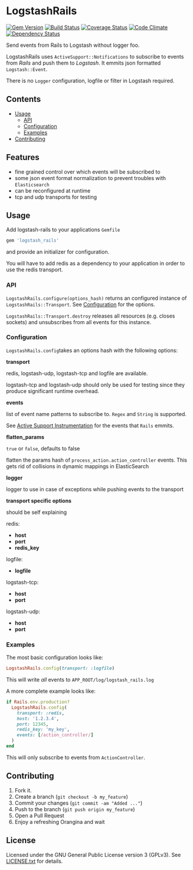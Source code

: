 # LogstashRails
[![Gem Version](https://badge.fury.io/rb/logstash_rails.png)](http://badge.fury.io/rb/logstash_rails)
[![Build Status](https://secure.travis-ci.org/cmertz/logstash_rails.png)](http://travis-ci.org/cmertz/logstash_rails)
[![Coverage Status](https://coveralls.io/repos/cmertz/logstash_rails/badge.png)](https://coveralls.io/r/cmertz/logstash_rails)
[![Code Climate](https://codeclimate.com/github/cmertz/logstash_rails.png)](https://codeclimate.com/github/cmertz/logstash_rails)
[![Dependency Status](https://gemnasium.com/cmertz/logstash_rails.png)](https://gemnasium.com/cmertz/logstash_rails)

Send events from Rails to Logstash without logger foo.

LogstashRails uses `ActiveSupport::Notifications` to subscribe to events from *Rails* and push them to *Logstash*.
It emmits json formatted `Logstash::Event`.

There is no `Logger` configuration, logfile or filter in Logstash required.

## Contents

* [Usage](#usage)
    * [API](#api)
    * [Configuration](#configuration)
    * [Examples](#examples)
* [Contributing](#contributing)

## Features

* fine grained control over which events will be subscribed to
* some json event format normalization to prevent troubles with `Elasticsearch`
* can be reconfigured at runtime
* tcp and udp transports for testing

## Usage

Add logstash-rails to your applications `Gemfile`

```ruby
gem 'logstash_rails'
```

and provide an initializer for configuration.

You will have to add redis as a dependency to your application in order to use the redis transport.

### API

`LogstashRails.configure(options_hash)` returns an configured instance of `LogstashRails::Transport`.
See [Configuration](#configuration) for the options.

`LogstashRails::Transport.destroy` releases all resources (e.g. closes sockets) and unsubscribes 
from all events for this instance.


### Configuration

`LogstashRails.config`takes an options hash with the following options:

__transport__

  redis, logstash-udp, logstash-tcp and logfile are available. 
  
  logstash-tcp and logstash-udp should only be used for testing since they produce significant runtime overhead.

__events__

  list of event name patterns to subscribe to. `Regex` and `String` is
  supported. 
  
  See [Active Support Instrumentation](http://edgeguides.rubyonrails.org/active_support_instrumentation.html)
  for the events that `Rails` emmits.
  
__flatten_params__

  `true` or `false`, defaults to false
  
  flatten the params hash of `process_action.action_controller` events. This gets rid of collisions in dynamic mappings in ElasticSearch

__logger__

  logger to use in case of exceptions while pushing events to the transport
  
__transport specific options__

  should be self explaining

redis: 
  * __host__
  * __port__
  * __redis_key__

logfile:
  * __logfile__
  

logstash-tcp:
  * __host__
  * __port__
  

logstash-udp:
  * __host__
  * __port__


### Examples

The most basic configuration looks like:

```ruby
LogstashRails.config(transport: :logfile)
```

This will write _all_ events to `APP_ROOT/log/logstash_rails.log`

A more complete example looks like:

```ruby
if Rails.env.production?
  LogstashRails.config(
    transport: :redis,
    host: '1.2.3.4',
    port: 12345,
    redis_key: 'my_key',
    events: [/action_controller/]
  )
end
```

This will only subscribe to events from `ActionController`.


## Contributing

1. Fork it.
2. Create a branch (`git checkout -b my_feature`)
3. Commit your changes (`git commit -am "Added ..."`)
4. Push to the branch (`git push origin my_feature`)
5. Open a Pull Request
6. Enjoy a refreshing Orangina and wait

## License

Licensed under the GNU General Public License version 3 (GPLv3). See [LICENSE.txt](/LICENSE.txt) for details.
